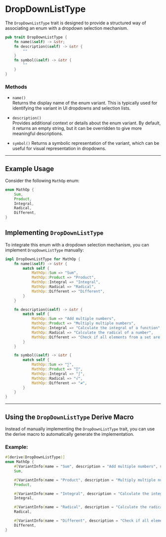 # DropDownListType

The `DropDownListType` trait is designed to provide a structured way of associating an enum with a dropdown selection mechanism.

```rs
pub trait DropDownListType {
    fn name(&self) -> &str;
    fn description(&self) -> &str {
        ""
    }
    fn symbol(&self) -> &str {
        ""
    }
}
```

### Methods

* `name()`  
  Returns the display name of the enum variant. This is typically used for identifying the variant in UI dropdowns and selection lists.

* `description()`  
  Provides additional context or details about the enum variant. By default, it returns an empty string, but it can be overridden to give more meaningful descriptions.

* `symbol()`
  Returns a symbolic representation of the variant, which can be useful for visual representation in dropdowns.

---

## Example Usage

Consider the following `MathOp` enum:

```rs
enum MathOp {
    Sum,
    Product,
    Integral,
    Radical,
    Different,
}
```
## Implementing `DropDownListType`

To integrate this enum with a dropdown selection mechanism, you can implement `DropDownListType` manually:

```rs
impl DropDownListType for MathOp {
    fn name(&self) -> &str {
        match self {
            MathOp::Sum => "Sum",
            MathOp::Product => "Product",
            MathOp::Integral => "Integral",
            MathOp::Radical => "Radical",
            MathOp::Different => "Different",
        }
    }

    fn description(&self) -> &str {
        match self {
            MathOp::Sum => "Add multiple numbers",
            MathOp::Product => "Multiply multiple numbers",
            MathOp::Integral => "Calculate the integral of a function",
            MathOp::Radical => "Calculate the radical of a number",
            MathOp::Different => "Check if all elements from a set are different",
        }
    }

    fn symbol(&self) -> &str {
        match self {
            MathOp::Sum => "∑",
            MathOp::Product => "∏",
            MathOp::Integral => "∫",
            MathOp::Radical => "√",
            MathOp::Different => "≠",
        }
    }
}
```
---

## Using the `DropDownListType` Derive Macro

Instead of manually implementing the `DropDownListType` trait, you can use the derive macro to automatically generate the implementation.

### Example:

```rs
#[derive(DropDownListType)]
enum MathOp {
    #[VariantInfo(name = "Sum", description = "Add multiple numbers", symbol = "∑")]
    Sum,

    #[VariantInfo(name = "Product", description = "Multiply multiple numbers", symbol = "∏")]
    Product,

    #[VariantInfo(name = "Integral", description = "Calculate the integral of a function", symbol = "∫")]
    Integral,

    #[VariantInfo(name = "Radical", description = "Calculate the radical of a number", symbol = "√")]
    Radical,

    #[VariantInfo(name = "Different", description = "Check if all elements from a set are different", symbol = "≠")]
    Different,
}
```